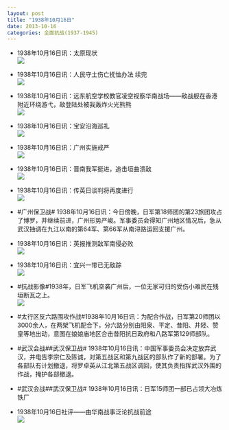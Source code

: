 ```yaml
---
layout: post
title: "1938年10月16日"
date: 2013-10-16
categories: 全面抗战(1937-1945)
---
```


<meta name="referrer" content="no-referrer" />

- 1938年10月16日讯：太原现状 <br/><img src="https://ww2.sinaimg.cn/large/aca367d8jw1e9nfx3etvgj20cs06d75n.jpg" />

- 1938年10月16日讯：人民守土伤亡抚恤办法 续完 <br/><img src="https://ww2.sinaimg.cn/large/aca367d8jw1e9ne6r5uc9j20d60pu0yg.jpg" />

- 1938年10月16日讯：远东航空学校教官凌空视察华南战场——敌战舰在香港附近环绕游弋，敌登陆处被我轰炸火光熊熊 <br/><img src="https://ww3.sinaimg.cn/large/aca367d8jw1e9ncgbwox0j20g412fdr1.jpg" />

- 1938年10月16日讯：宝安沿海巡礼 <br/><img src="https://ww2.sinaimg.cn/large/aca367d8jw1e9napwsthcj20co12nwp7.jpg" />

- 1938年10月16日讯：广州实施戒严 <br/><img src="https://ww1.sinaimg.cn/large/aca367d8jw1e9n78zpvtxj205s0kotae.jpg" />

- 1938年10月16日讯：晋南我军挺进，追击垣曲溃敌 <br/><img src="https://ww2.sinaimg.cn/large/aca367d8jw1e9n5in4h7lj20ht0cwjv1.jpg" />

- 1938年10月16日讯：传英日谈判将再度进行 <br/><img src="https://ww4.sinaimg.cn/large/aca367d8jw1e9n3s7ucamj20av0cpwg9.jpg" />

- #广州保卫战# 1938年10月16日讯：今日傍晚，日军第18师团的第23旅团攻占了博罗，并继续前进，广州形势严峻。军事委员会得知广州地区情况后，急从武汉抽调在九江以南的第64军、第66军从南浔路运回支援广州。 

- 1938年10月16日讯：英报推测敌军南侵必败 <br/><img src="https://ww3.sinaimg.cn/large/aca367d8jw1e9mwugg3xuj20l00d0dkg.jpg" />

- 1938年10月16日讯：宜兴一带已无敌踪 <br/><img src="https://ww4.sinaimg.cn/large/aca367d8jw1e9mv43nz50j20ck06k75q.jpg" />

- #抗战影像#1938年，日军飞机空袭广州后，一位无家可归的受伤小难民在残垣断瓦之上。 <br/><img src="https://ww2.sinaimg.cn/large/aca367d8jw1e9msi1s5bij207m0ciaal.jpg" />

- #太行区反六路围攻作战#1938年10月16日讯：为配合作战，日军第20师团以3000余人，在两架飞机配合下，分六路分别由阳泉、平定、昔阳、井陉、赞皇等地出动，意图在娘娘庙地区合击昔阳抗日政府和八路军第129师部队。 

- #武汉会战##武汉保卫战# 1938年10月16日讯：中国军事委员会决定放弃武汉，并电告李宗仁及陈诚，对第五战区和第九战区的部队作了新的部署。为了各部队有计划撤退，将罗卓英从江北第五战区调回，使其负责指挥武汉外围的作战，掩护各部撤退。 

- #武汉会战##武汉保卫战# 1938年10月16日讯：日军15师团一部已占领大冶炼铁厂 

- 1938年10月16日社评——由华南战事泛论抗战前途 <br/><img src="https://ww2.sinaimg.cn/large/aca367d8jw1e9mo68w8z9j20go0sq7cv.jpg" />

